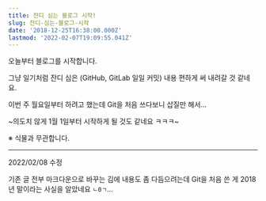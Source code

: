 ```yaml
---
title: 잔디 심는 블로그 시작!
slug: 잔디-심는-블로그-시작
date: '2018-12-25T16:38:00.000Z'
lastmod: '2022-02-07T19:09:55.041Z'
---
```

오늘부터 블로그를 시작합니다.

그냥 일기처럼 잔디 심은 (GitHub, GitLab 일일 커밋) 내용 편하게 써 내려갈 것 같네요.

이번 주 월요일부터 하려고 했는데 Git을 처음 쓰다보니 삽질만 해서...

~의도치 않게 1월 1일부터 시작하게 될 것도 같네요 ㅋㅋㅋ~

※ 식물과 무관합니다.

---

2022/02/08 수정

기존 글 전부 마크다운으로 바꾸는 김에 내용도 좀 다듬으려는데 Git을 처음 쓴 게 2018년 말이라는 사실을 알았네요 `ㄴ0ㄱ`...

